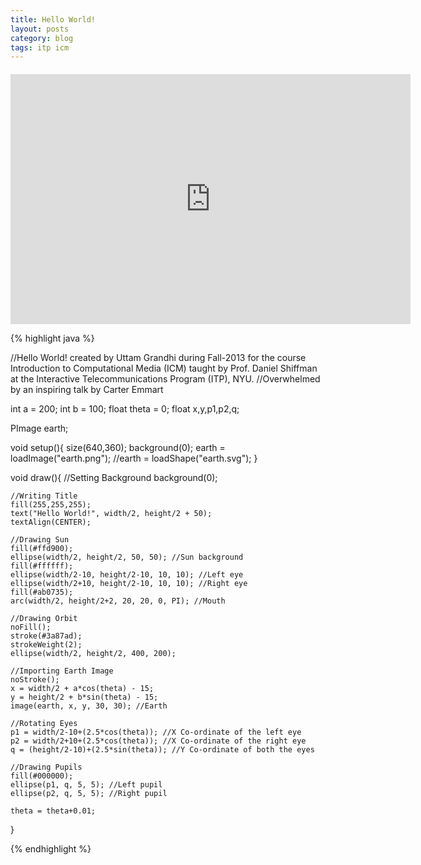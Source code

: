 ```yaml
---
title: Hello World!
layout: posts
category: blog
tags: itp icm
---
```

<!--<img src="/images/ICM_Hello_World.png"/>-->

<iframe style="margin-top:20px; display:block;" width="640" height="400" scrolling="no" frameborder="0" src="http://www.openprocessing.org/sketch/109229/embed/?width=640&height=360&border=true"></iframe>


{% highlight java %}

//Hello World! created by Uttam Grandhi during Fall-2013 for the course Introduction to Computational Media (ICM) taught by Prof. Daniel Shiffman at the Interactive Telecommunications Program (ITP), NYU.
//Overwhelmed by an inspiring talk by Carter Emmart

int a = 200;
int b = 100;
float theta = 0;
float x,y,p1,p2,q;

PImage earth;

void setup(){
    size(640,360);
    background(0);
    earth = loadImage("earth.png");
    //earth = loadShape("earth.svg");
}

void draw(){
    //Setting Background
    background(0);

    //Writing Title
    fill(255,255,255);
    text("Hello World!", width/2, height/2 + 50);
    textAlign(CENTER);

    //Drawing Sun
    fill(#ffd900);
    ellipse(width/2, height/2, 50, 50); //Sun background
    fill(#ffffff);
    ellipse(width/2-10, height/2-10, 10, 10); //Left eye
    ellipse(width/2+10, height/2-10, 10, 10); //Right eye
    fill(#ab0735);
    arc(width/2, height/2+2, 20, 20, 0, PI); //Mouth

    //Drawing Orbit
    noFill();
    stroke(#3a87ad);
    strokeWeight(2);
    ellipse(width/2, height/2, 400, 200);

    //Importing Earth Image
    noStroke();
    x = width/2 + a*cos(theta) - 15;
    y = height/2 + b*sin(theta) - 15;
    image(earth, x, y, 30, 30); //Earth

    //Rotating Eyes
    p1 = width/2-10+(2.5*cos(theta)); //X Co-ordinate of the left eye
    p2 = width/2+10+(2.5*cos(theta)); //X Co-ordinate of the right eye
    q = (height/2-10)+(2.5*sin(theta)); //Y Co-ordinate of both the eyes
    
    //Drawing Pupils
    fill(#000000);
    ellipse(p1, q, 5, 5); //Left pupil
    ellipse(p2, q, 5, 5); //Right pupil

    theta = theta+0.01;
}

{% endhighlight %}
